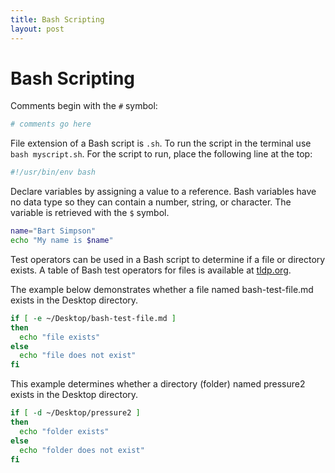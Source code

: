 ```yaml
---
title: Bash Scripting
layout: post
---
```


# Bash Scripting

Comments begin with the `#` symbol:

```bash
# comments go here
```

File extension of a Bash script is `.sh`. To run the script in the terminal use
`bash myscript.sh`. For the script to run, place the following line at the top:

```bash
#!/usr/bin/env bash
```

Declare variables by assigning a value to a reference. Bash variables have no
data type so they can contain a number, string, or character. The variable is
retrieved with the `$` symbol.

```bash
name="Bart Simpson"
echo "My name is $name"
```

Test operators can be used in a Bash script to determine if a file or directory
exists. A table of Bash test operators for files is available at
[tldp.org](http://tldp.org/LDP/abs/html/refcards.html).

The example below demonstrates whether a file named bash-test-file.md exists in
the Desktop directory.

```bash
if [ -e ~/Desktop/bash-test-file.md ]
then
  echo "file exists"
else
  echo "file does not exist"
fi
```

This example determines whether a directory (folder) named pressure2 exists in
the Desktop directory.

```bash
if [ -d ~/Desktop/pressure2 ]
then
  echo "folder exists"
else
  echo "folder does not exist"
fi
```

